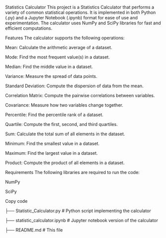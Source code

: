Statistics Calculator
This project is a Statistics Calculator that performs a variety of common statistical operations. It is implemented in both Python (.py) and a Jupyter Notebook (.ipynb) format for ease of use and experimentation. The calculator uses NumPy and SciPy libraries for fast and efficient computations.

Features
The calculator supports the following operations:

Mean: Calculate the arithmetic average of a dataset.

Mode: Find the most frequent value(s) in a dataset.

Median: Find the middle value in a dataset.

Variance: Measure the spread of data points.

Standard Deviation: Compute the dispersion of data from the mean.

Correlation Matrix: Compute the pairwise correlations between variables.

Covariance: Measure how two variables change together.

Percentile: Find the percentile rank of a dataset.

Quartile: Compute the first, second, and third quartiles.

Sum: Calculate the total sum of all elements in the dataset.

Minimum: Find the smallest value in a dataset.

Maximum: Find the largest value in a dataset.

Product: Compute the product of all elements in a dataset.

Requirements
The following libraries are required to run the code:

NumPy

SciPy




Copy code

├── Statistic_Calculator.py        # Python script implementing the calculator

├── statistic_calculator.ipynb     # Jupyter notebook version of the calculator

├── README.md            # This file
